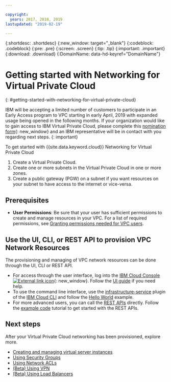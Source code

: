 ```yaml
---

copyright:
  years: 2017, 2018, 2019
lastupdated: "2019-02-19"

---
```


{:shortdesc: .shortdesc}
{:new_window: target="_blank"}
{:codeblock: .codeblock}
{:pre: .pre}
{:screen: .screen}
{:tip: .tip}
{:important: .important}
{:download: .download}
{:DomainName: data-hd-keyref="DomainName"}

# Getting started with Networking for Virtual Private Cloud
{: #getting-started-with-networking-for-virtual-private-cloud}

IBM will be accepting a limited number of customers to participate in an Early Access program to VPC starting in early April, 2019 with expanded usage being opened in the following months. If your organization would like to gain access to IBM Virtual Private Cloud, please complete this [nomination form](https://cloud.ibm.com/vpc){: new_window} and an IBM representative will be in contact with you regarding next steps.
{: important}

To get started with {{site.data.keyword.cloud}} Networking for Virtual Private Cloud

1. Create a Virtual Private Cloud.
2. Create one or more subnets in the Virtual Private Cloud in one or more zones.
3. Create a public gateway (PGW) on a subnet if you want resources on your subnet to have access to the internet or vice-versa.

## Prerequisites

 * **User Permissions**: Be sure that your user has sufficient permissions to create and manage resources in your VPC. For a list of required permissions, see [Granting permissions needed for VPC users](/docs/infrastructure/vpc?topic=vpc-managing-user-permissions-for-vpc-resources).

## Use the UI, CLI, or REST API to provision VPC Network Resources

The provisioning and managing of VPC network resources can be done through the UI, CLI or REST API.

* For access through the user interface, log into the [IBM Cloud Console ![External link icon](../../icons/launch-glyph.svg "External link icon")]( https://{DomainName}/vpc){: new_window}. Follow the [UI guide](/docs/infrastructure/vpc?topic=vpc-creating-a-vpc-using-the-ibm-cloud-console) if you need help.
* To use the command line interface, use the [infrastructure-service](/docs/infrastructure-service-cli-plugin/vpc-cli-reference.html) plugin of the [IBM Cloud CLI](/docs/cli/reference/ibmcloud?topic=cloud-cli-overview) and follow the [Hello World](/docs/infrastructure/vpc?topic=vpc-creating-a-vpc-using-the-ibm-cloud-cli) example.
* For more advanced users, you can call the [REST APIs](https://{DomainName}/apidocs/rias) directly. Follow the [example code](/docs/infrastructure/vpc?topic=vpc-creating-a-vpc-using-the-rest-apis) tutorial to get started with the REST APIs.

## Next steps

After your Virtual Private Cloud networking has been provisioned, explore more.

* [Creating and managing virtual server instances](/docs/infrastructure/vpc?topic=vpc-creating-and-managing-virtual-server-instances)
* [Using Security Groups](/docs/infrastructure/vpc-network?topic=vpc-network-setting-up-security-groups-using-the-cli)
* [Using Network ACLs](/docs/infrastructure/vpc-network?topic=vpc-network-setting-up-network-acls-using-the-cli)
* [(Beta) Using VPN](/docs/infrastructure/vpc-network?topic=vpc-network---beta-using-vpn-with-your-vpc)
* [(Beta) Using Load Balancers](/docs/infrastructure/vpc-network?topic=vpc-network---beta-using-load-balancers-in-ibm-cloud-vpc#-beta-using-load-balancers-in-ibm-cloud-vpc)
